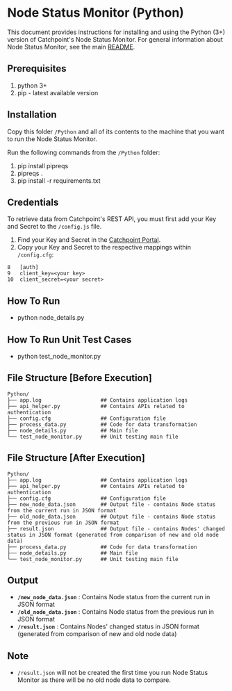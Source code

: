 Node Status Monitor (Python)
===================

This document provides instructions for installing and using the Python (3+) version of Catchpoint's Node Status Monitor. For general information about Node Status Monitor, see the main [README](https://github.com/Schultztw/Community-Scripts/blob/June2021_NodeStatusMonitor/Node%20Status%20Monitor/README.md).

Prerequisites
-------------------------------

1. python 3+
2. pip - latest available version

Installation
------------

Copy this folder `/Python` and all of its contents to the machine that you want to run the Node Status Monitor.

Run the following commands from the `/Python` folder:

1. pip install pipreqs
2. pipreqs .
3. pip install -r requirements.txt

Credentials 
-----------

To retrieve data from Catchpoint's REST API, you must first add your Key and Secret to the `/config.js` file.

1. Find your Key and Secret in the [Catchpoint Portal](https://portal.catchpoint.com/ui/Content/Administration/ApiDetail.aspx).
2. Copy your Key and Secret to the respective mappings within `/config.cfg`:

```
8   [auth]
9   client_key=<your key>
10  client_secret=<your secret>
```

How To Run
-----------

* python node_details.py

How To Run Unit Test Cases
--------------------------

* python test_node_monitor.py

File Structure [Before Execution]
-----------------------------------

```
Python/
├── app.log                   ## Contains application logs
├── api_helper.py             ## Contains APIs related to authentication
├── config.cfg                ## Configuration file
├── process_data.py           ## Code for data transformation
├── node_details.py           ## Main file
└── test_node_monitor.py      ## Unit testing main file
```

File Structure [After Execution]
----------------------------------

```
Python/
├── app.log                   ## Contains application logs
├── api_helper.py             ## Contains APIs related to authentication
├── config.cfg                ## Configuration file
├── new_node_data.json        ## Output file - contains Node status from the current run in JSON format
├── old_node_data.json        ## Output file - contains Node status from the previous run in JSON format
├── result.json               ## Output file - contains Nodes' changed status in JSON format (generated from comparison of new and old node data)
├── process_data.py           ## Code for data transformation
├── node_details.py           ## Main file
└── test_node_monitor.py      ## Unit testing main file
```


Output
-------

* **`/new_node_data.json`**    : Contains Node status from the current run in JSON format
* **`/old_node_data.json`**    : Contains Node status from the previous run in JSON format
* **`/result.json`**           : Contains Nodes' changed status in JSON format (generated from comparison of new and old node data)

Note
-----
* `/result.json` will not be created the first time you run Node Status Monitor as there will be no old node data to compare.

